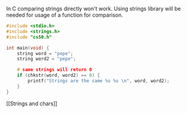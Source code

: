 In C comparing strings directly won't work.
Using strings library will be needed for usage of a function for comparison.

```C
#include <stdio.h>
#include <strings.h>
#include "cs50.h"

int main(void) {
	string word = "pepe";
	string word2 = "pepe";

	# same strings will return 0
	if (chkstr(word, word2) == 0) {
		printf("Strings are the same %s %s \n", word, word2);
	}
}
```
[[Strings and chars]]